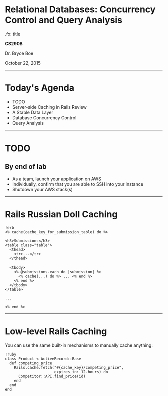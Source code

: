 # Relational Databases: Concurrency Control and Query Analysis
.fx: title

__CS290B__

Dr. Bryce Boe

October 22, 2015

---

# Today's Agenda

* TODO
* Server-side Caching in Rails Review
* A Stable Data Layer
* Database Concurrency Control
* Query Analysis

---

# TODO

## By end of lab

* As a team, launch your application on AWS
* Individually, confirm that you are able to SSH into your instance
* Shutdown your AWS stack(s)

---

# Rails Russian Doll Caching

    !erb
    <% cache(cache_key_for_submission_table) do %>

    <h3>Submissions</h3>
    <table class="table">
      <thead>
        <tr>...</tr>
      </thead>

      <tbody>
        <% @submissions.each do |submission| %>
          <% cache(...) do %> ... <% end %>
        <% end %>
      </tbody>
    </table>

    ...

    <% end %>

---

# Low-level Rails Caching

You can use the same built-in mechanisms to manually cache anything:

    !ruby
    class Product < ActiveRecord::Base
      def competing_price
        Rails.cache.fetch("#{cache_key}/competing_price",
                          expires_in: 12.hours) do
          Competitor::API.find_price(id)
        end
      end
    end
